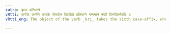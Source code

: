 ```yaml
---
sutra: कृञः प्रतियत्ने
vRtti: करोतेः कर्मणि कारके शेषत्वेन विवक्षिते प्रतियत्ने गम्यमाने षष्ठी विभक्तिर्भवति ॥
vRtti_eng: The object of the verb _kri_ takes the sixth case-affix, when it means 'to impart a new quality or virtue (1. 3. 32).

---
```


